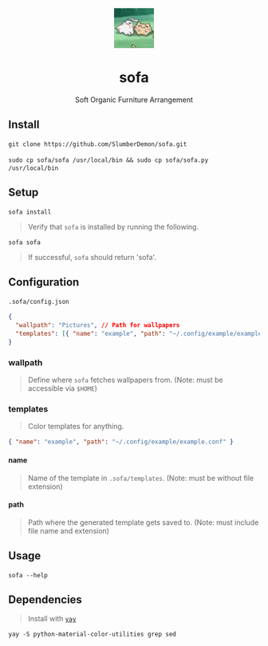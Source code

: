 <div align="center">

<img src="sofa.png" width="80">

# sofa

Soft Organic Furniture Arrangement

</div>

## Install

```
git clone https://github.com/SlumberDemon/sofa.git

sudo cp sofa/sofa /usr/local/bin && sudo cp sofa/sofa.py /usr/local/bin
```

## Setup

```
sofa install
```

> Verify that `sofa` is installed by running the following.

```
sofa sofa
```

> If successful, `sofa` should return 'sofa'.

## Configuration

`.sofa/config.json`

```json
{
  "wallpath": "Pictures", // Path for wallpapers
  "templates": [{ "name": "example", "path": "~/.config/example/example.conf" }] // Templater
}
```

### wallpath

> Define where `sofa` fetches wallpapers from. (Note: must be accessible via `$HOME`)

### templates

> Color templates for anything.

```json
{ "name": "example", "path": "~/.config/example/example.conf" }
```

#### name

> Name of the template in `.sofa/templates`. (Note: must be without file extension)

#### path

> Path where the generated template gets saved to. (Note: must include file name and extension)

## Usage

```
sofa --help
```

## Dependencies

> Install with [`yay`](https://github.com/Jguer/yay)

```
yay -S python-material-color-utilities grep sed
```
